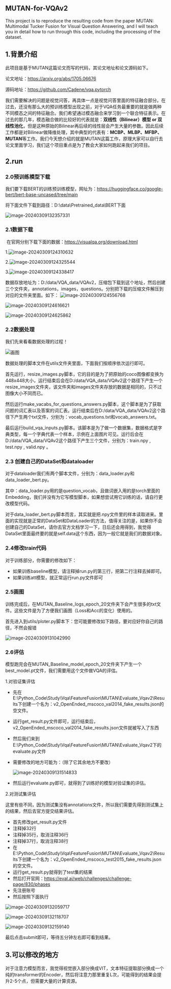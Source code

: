 ## MUTAN-for-VQAv2

This project is to reproduce the resulting code from the paper MUTAN: Multimodal Tucker Fusion for Visual Question Answering, and I will teach you in detail how to run through this code, including the processing of the dataset.
## 1.背景介绍

此项目是基于MUTAN这篇论文而写的代码，其论文地址和论文源码如下。

论文地址：https://arxiv.org/abs/1705.06676

源码地址：https://github.com/Cadene/vqa.pytorch

我们需要解决的问题是视觉问答，再具体一点是视觉问答里面的特征融合部分。在过去，还没有那么大的预训练模型出现之前，对于VQA任务最重要的就是做两种不同模态之间的特征融合。我们希望通过模态融合来学习到一个联合特征表示。在过去的那几年，模态融合做的比较好的代表就是：**双线性（Bilinear）模型 or 双线性池化**，但是这种原始的Bilinear再后续的线性层会产生大量的参数。因此后续工作都是对Bilinear做降维处理，其中典型的代表有：**MCBP、MLBP、MFBP、MUTAN**等工作。我们今天想介绍的就是MUTAN这篇工作，原理大家可以自行去论文里面学习，我们这个项目重点是为了教会大家如何跑起来我们的项目。



## 2.run

### 2.0预训练模型下载

我们要下载BERT的训练预训练模型，网址为：https://huggingface.co/google-bert/bert-base-uncased/tree/main

将下面文件下载到路径：D:\data\Pretrained_data\BERT下面

![image-20240309132357331](C:\Users\Administrator\AppData\Roaming\Typora\typora-user-images\image-20240309132357331.png)



### 2.1数据下载

​		在官网分别下载下面的数据：https://visualqa.org/download.html

1.![image-20240309124310632](C:\Users\Administrator\AppData\Roaming\Typora\typora-user-images\image-20240309124310632.png)

2.![image-20240309124325544](C:\Users\Administrator\AppData\Roaming\Typora\typora-user-images\image-20240309124325544.png)

3.![image-20240309124338417](C:\Users\Administrator\AppData\Roaming\Typora\typora-user-images\image-20240309124338417.png)

数据存放地址为：D:/data/VQA_data/VQAv2，压缩包下载到这个地址，然后创建三个文件夹，annotations，images，questions。分别把下载的压缩文件解压到对应的文件夹里面。如下：
![image-20240309124556768](C:\Users\Administrator\AppData\Roaming\Typora\typora-user-images\image-20240309124556768.png)

![image-20240309124616621](C:\Users\Administrator\AppData\Roaming\Typora\typora-user-images\image-20240309124616621.png)

![image-20240309124625862](C:\Users\Administrator\AppData\Roaming\Typora\typora-user-images\image-20240309124625862.png)



### 2.2数据处理

我们先来看看数据处理的过程！

![画图](D:\Original_Document\桌面\画图.png)

数据处理的脚本文件在utils文件夹里面，下面我们按顺序依次运行即可。

首先运行，resize_images.py脚本，它的目的是为了把原始的coco图像都变换为448x448大小，运行结束后会在D:/data/VQA_data/VQAv2这个路径下产生一个resize_images文件夹，该文件夹和images文件夹存放的数据是相同的，只不过图像大小不同而已。

然后运行make_vacabs_for_questions_answers.py脚本，这个脚本是为了获取问题的词汇表以及答案的词汇表。运行结束后在D:/data/VQA_data/VQAv2这个路径下产生两个txt文件，分别为：vocab_questions.txt和vocab_answers.txt。

最后运行build_vqa_inputs.py脚本。该脚本是为了做一个数据集，数据格式是字典类型，每一个字典代表一个样本，示例在上面图片可见。运行后会在D:/data/VQA_data/VQAv2这个路径下产生三个文件，分别为：train.npy , test.npy , valid.npy 。

### 2.3 创建自己的DataSet和dataloader

对于dataloader我们有两个脚本文件，分别为：data_loader.py和data_loader_bert.py。

其中：data_loader.py用的是question_vocab，且做词嵌入用的是torch里面的Embedding，我们并没有为它写模型脚本，如果想尝试用它训练的话，请自行更改模型代码。

对于data_loader_bert.py脚本而言，其实就是把.npy文件里的样本读取进来。里面的实现就是正常的DataSet和DataLoader的方法，值得关注的是，如果你不会创建自己的DataSet，请你去官方文档学习一下，日后还会用得到，我觉得DataSet里面最终要的就是self.data这个东西，因为一般它就是我们的数据对象。

### 2.4修改train代码

对于训练部分，你需要的修改如下：

- 如果训练baseline模型，请注释掉run.py的第三行，把第二行注释去掉即可。
- 如果训练att模型，就正常运行run.py文件即可

### 2.5画图

训练完成后，在MUTAN_Baseline_logs_epoch_20文件夹下会产生很多的txt文件。这些文件是为了方便我们画图（Loss和Acc的变化）使用的。

首先进入到utils/ploter.py脚本下：您可能要修改如下路径，要对应好你自己的路径，不然会报错

![image-20240309131042990](C:\Users\Administrator\AppData\Roaming\Typora\typora-user-images\image-20240309131042990.png)



### 2.6评估

模型跑完会在MUTAN_Baseline_model_epoch_20文件夹下产生一个best_model.pt文件，我们需要用这个文件做VQA的评估。

1.对验证集评估

- 先在E:\Python_Code\Study\Vqa\FeatureFusion\MUTAN\Evaluate_Vqav2\Results下创建一个名为：v2_OpenEnded_mscoco_val2014_fake_results.json的空文件。

- 运行get_result.py文件即可，运行结束后，v2_OpenEnded_mscoco_val2014_fake_results.json文件就被写入了东西

- 然后我们来到E:\Python_Code\Study\Vqa\FeatureFusion\MUTAN\Evaluate_Vqav2下的evaluate.py文件

- 需要修改的地方可能为：（除了它其余地方不要改）

  ![image-20240309131514833](D:\Original_Document\桌面\image-20240309131514833.png)

- 然后运行evaluate.py即可，就得到了训练好的模型对验证集的评估。

2.对测试集评估

这里有些不同，因为测试集没有annotations文件，所以我们需要先得到测试集上的结果，然后去官方提交结果评估。

- 首先修改get_result.py文件
- 注释掉32行
- 注释掉35行，取消注释36行
- 注释掉37行，取消注释38行
- 在E:\Python_Code\Study\Vqa\FeatureFusion\MUTAN\Evaluate_Vqav2\Results下创建一个名为：v2_OpenEnded_mscoco_test2015_fake_results.json的空文件。
- 运行get_result.py就得到了test集的结果
- 然后打开官网：https://eval.ai/web/challenges/challenge-page/830/phases
- 先注册账号
- 然后按照下面执行

![image-20240309132059717](C:\Users\Administrator\AppData\Roaming\Typora\typora-user-images\image-20240309132059717.png)

![image-20240309132118707](C:\Users\Administrator\AppData\Roaming\Typora\typora-user-images\image-20240309132118707.png)

![image-20240309132159140](C:\Users\Administrator\AppData\Roaming\Typora\typora-user-images\image-20240309132159140.png)

最后点击submit即可，等待五分钟左右即可看到结果。

### 

## 3.可以修改的地方

​				对于注意力模型而言，我觉得视觉嵌入部分换成VIT，文本特征提取部分换成一个纯的transformer的Encoder，然后将注意力那里重复L次，可能得到的结果会提升2-5个点，但需要大量的计算资源。